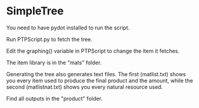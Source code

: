 # SimpleTree

You need to have pydot installed to run the script.

Run PTPScript.py to fetch the tree.

Edit the graphing() variable in PTPScript to change the item it fetches.

The item library is in the "mats" folder.

Generating the tree also generates text files. The first (matlist.txt) shows you every item used to produce the final product and the amount, while the second (matlistnat.txt) shows you every natural resource used.

Find all outputs in the "product" folder.
